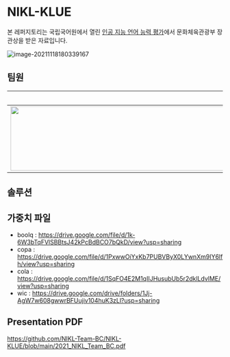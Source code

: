 # NIKL-KLUE

본 레퍼지토리는 국립국어원에서 열린 [인공 지능 언어 능력 평가](https://corpus.korean.go.kr/task/taskLeaderBoard.do?taskId=4&clCd=ING_TASK&subMenuId=sub04)에서 문화체육관광부 장관상을 받은 자료입니다. 

![image-20211118180339167](http://drive.google.com/uc?export=view&id=1Y3Hu2VnHiVNv9BNzNz3OEe7J5-HD_JF0)



## 팀원

| [김강민](https://github.com/Gangsss)                         | [김현우](https://github.com/choco9966)                       | [이동빈](https://github.com/Dongbin-Lee-git)                 | [신문종](https://github.com/moon-jong)                       | [서석민](https://github.com/min1321)                         | [임도훈](https://github.com/vail131)                         |
| ------------------------------------------------------------ | ------------------------------------------------------------ | ------------------------------------------------------------ | ------------------------------------------------------------ | ------------------------------------------------------------ | ------------------------------------------------------------ |
| <img src="http://drive.google.com/uc?export=view&id=13FmDZ8teRFj_Gehlmjf5gbmm6tHCWct-" width="10000" height="150"> | <img src="http://drive.google.com/uc?export=view&id=1TemkhGeryYQzIGAvYCJk7OTzUMHfbIPh" width="10000" height="150"> | <img src="http://drive.google.com/uc?export=view&id=1oHnf9ZG0xIWJV_2q1nWp0n2_RE6mMCEG" width="10000" height="150"> | <img src="http://drive.google.com/uc?export=view&id=1mw8DzZsoRtJZ531v4pe6GPiBhuN3z8F0" width="10000" height="150"> | <img src="http://drive.google.com/uc?export=view&id=1xayG1HPbdcT75MWbd3lT6VJXiSObvjUQ" width="10000" height="150"> | <img src="http://drive.google.com/uc?export=view&id=1CHnHvHQX_392ihSY-Q6e6KFnkDHFtY42" width="10000" height="150"> |



## 솔루션 



## 가중치 파일

- boolq : https://drive.google.com/file/d/1k-6W3bTqFVlSBBtsJ42kPcBdBCO7bQkD/view?usp=sharing  
- copa : https://drive.google.com/file/d/1PxwwOiYxKb7PUBVByX0LYwnXm9IY6lfh/view?usp=sharing  
- cola : https://drive.google.com/file/d/1SqFO4E2M1qIIJHusubUb5r2dklLdvlME/view?usp=sharing  
- wic : https://drive.google.com/drive/folders/1Jj-AgW7w608gwwrBFUujiv104huK3zLl?usp=sharing



## Presentation PDF
https://github.com/NIKL-Team-BC/NIKL-KLUE/blob/main/2021_NIKL_Team_BC.pdf  
